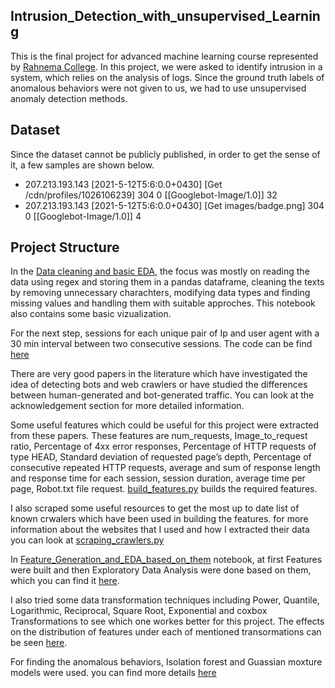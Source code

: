 ## Intrusion_Detection_with_unsupervised_Learning

This is the final project for advanced machine learning course represented by [Rahnema College](https://rahnemacollege.com/). In this project, we were asked to identify intrusion in a system, which relies on the analysis of logs. Since the ground truth labels of anomalous behaviors were not given to us, we had to use unsupervised anomaly detection methods.

## Dataset
Since the dataset cannot be publicly published, in order to get the sense of it, a few samples are shown below.

* 207.213.193.143 [2021-5-12T5:6:0.0+0430] [Get /cdn/profiles/1026106239] 304 0 [[Googlebot-Image/1.0]] 32
* 207.213.193.143 [2021-5-12T5:6:0.0+0430] [Get images/badge.png] 304 0 [[Googlebot-Image/1.0]] 4

## Project Structure
In the [Data cleaning and basic EDA](https://github.com/KianoushAmirpour/Intrusion_Detection_with_Unsupervised_Learning/blob/main/EDA/Data_Cleaning%20_and_Basic_EDA.ipynb), the focus was mostly on reading the data using regex and storing them in a pandas dataframe, cleaning the texts by removing unnecessary charachters, modifying data types and finding missing values and handling them with suitable approches. This notebook also contains some basic vizualization.

For the next step, sessions for each unique pair of Ip and user agent with a 30 min interval between two consecutive sessions. The code can be find [here](https://github.com/KianoushAmirpour/Intrusion_Detection_with_Unsupervised_Learning/blob/main/utils/utils.py)

There are very good papers in the literature which have investigated the idea of detecting bots and web crawlers or have studied the differences between human-generated and bot-generated traffic. You can look at the acknowledgement section for more detailed information.

Some useful features which could be useful for this project were extracted from these papers. These features are num_requests, Image_to_request ratio, Percentage of 4xx error responses, Percentage of HTTP requests of type HEAD, Standard deviation of requested page’s depth, Percentage of consecutive repeated HTTP requests, average and sum of response length and response time for each session, session duration, average time per page, Robot.txt file request. [build_features.py](https://github.com/KianoushAmirpour/Intrusion_Detection_with_Unsupervised_Learning/blob/main/utils/build_features.py) builds the required features.

I also scraped some useful resources to get the most up to date list of known crwalers which have been used in building the features. for more information about the websites that I used and how I extracted their data you can look at [scraping_crawlers.py](https://github.com/KianoushAmirpour/Intrusion_Detection_with_Unsupervised_Learning/blob/main/utils/scraping_crawlers.py)

In [Feature_Generation_and_EDA_based_on_them](https://github.com/KianoushAmirpour/Intrusion_Detection_with_Unsupervised_Learning/blob/main/EDA/Feature_Generation_and_EDA_based_on_them.ipynb) notebook, at first Features were built and then Exploratory Data Analysis were done based on them, which you can find it [here](https://github.com/KianoushAmirpour/Intrusion_Detection_with_Unsupervised_Learning/blob/main/EDA/Feature_Generation_and_EDA_based_on_them.ipynb).

I also tried some data transformation techniques including Power, Quantile, Logarithmic, Reciprocal, Square Root, Exponential and coxbox Transformations to see which one workes better for this project. The effects on the distribution of features under each of mentioned transormations can be seen [here](https://github.com/KianoushAmirpour/Intrusion_Detection_with_Unsupervised_Learning/blob/main/EDA/Distributions.ipynb).

For finding the anomalous behaviors, Isolation forest and Guassian moxture models were used. you can find more details [here](https://github.com/KianoushAmirpour/Intrusion_Detection_with_Unsupervised_Learning/tree/main/models)













